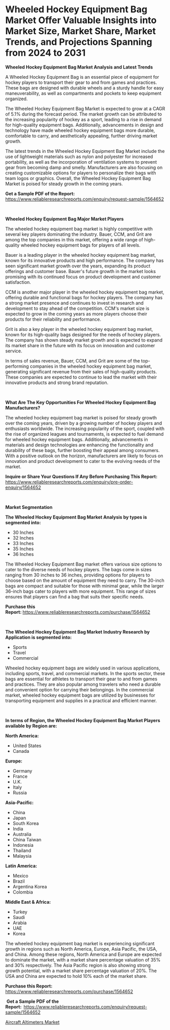 <p><h1>Wheeled Hockey Equipment Bag Market Offer Valuable Insights into Market Size, Market Share, Market Trends, and Projections Spanning from 2024 to 2031</h1></p><p><strong>Wheeled Hockey Equipment Bag Market Analysis and Latest Trends</strong></p>
<p><p>A Wheeled Hockey Equipment Bag is an essential piece of equipment for hockey players to transport their gear to and from games and practices. These bags are designed with durable wheels and a sturdy handle for easy maneuverability, as well as compartments and pockets to keep equipment organized.</p><p>The Wheeled Hockey Equipment Bag Market is expected to grow at a CAGR of 5.1% during the forecast period. The market growth can be attributed to the increasing popularity of hockey as a sport, leading to a rise in demand for high-quality equipment bags. Additionally, advancements in design and technology have made wheeled hockey equipment bags more durable, comfortable to carry, and aesthetically appealing, further driving market growth.</p><p>The latest trends in the Wheeled Hockey Equipment Bag Market include the use of lightweight materials such as nylon and polyester for increased portability, as well as the incorporation of ventilation systems to prevent gear from becoming damp and smelly. Manufacturers are also focusing on creating customizable options for players to personalize their bags with team logos or graphics. Overall, the Wheeled Hockey Equipment Bag Market is poised for steady growth in the coming years.</p></p>
<p><strong>Get a Sample PDF of the Report:&nbsp;</strong> <a href="https://www.reliableresearchreports.com/enquiry/request-sample/1564652">https://www.reliableresearchreports.com/enquiry/request-sample/1564652</a></p>
<p>&nbsp;</p>
<p><strong>Wheeled Hockey Equipment Bag Major Market Players</strong></p>
<p><p>The wheeled hockey equipment bag market is highly competitive with several key players dominating the industry. Bauer, CCM, and Grit are among the top companies in this market, offering a wide range of high-quality wheeled hockey equipment bags for players of all levels.</p><p>Bauer is a leading player in the wheeled hockey equipment bag market, known for its innovative products and high performance. The company has seen significant market growth over the years, expanding its product offerings and customer base. Bauer's future growth in the market looks promising with its continued focus on product development and customer satisfaction.</p><p>CCM is another major player in the wheeled hockey equipment bag market, offering durable and functional bags for hockey players. The company has a strong market presence and continues to invest in research and development to stay ahead of the competition. CCM's market size is expected to grow in the coming years as more players choose their products for their reliability and performance.</p><p>Grit is also a key player in the wheeled hockey equipment bag market, known for its high-quality bags designed for the needs of hockey players. The company has shown steady market growth and is expected to expand its market share in the future with its focus on innovation and customer service.</p><p>In terms of sales revenue, Bauer, CCM, and Grit are some of the top-performing companies in the wheeled hockey equipment bag market, generating significant revenue from their sales of high-quality products. These companies are expected to continue to lead the market with their innovative products and strong brand reputation.</p></p>
<p>&nbsp;</p>
<p><strong>What Are The Key Opportunities For Wheeled Hockey Equipment Bag Manufacturers?</strong></p>
<p><p>The wheeled hockey equipment bag market is poised for steady growth over the coming years, driven by a growing number of hockey players and enthusiasts worldwide. The increasing popularity of the sport, coupled with the rise of organized leagues and tournaments, is expected to fuel demand for wheeled hockey equipment bags. Additionally, advancements in materials and design technologies are enhancing the functionality and durability of these bags, further boosting their appeal among consumers. With a positive outlook on the horizon, manufacturers are likely to focus on innovation and product development to cater to the evolving needs of the market.</p></p>
<p><strong>Inquire or Share Your Questions If Any Before Purchasing This Report:</strong> <a href="https://www.reliableresearchreports.com/enquiry/pre-order-enquiry/1564652">https://www.reliableresearchreports.com/enquiry/pre-order-enquiry/1564652</a></p>
<p>&nbsp;</p>
<p><strong>Market Segmentation</strong></p>
<p><strong>The Wheeled Hockey Equipment Bag Market Analysis by types is segmented into:</strong></p>
<p><ul><li>30 Inches</li><li>32 Inches</li><li>33 Inches</li><li>35 Inches</li><li>36 Inches</li></ul></p>
<p><p>The Wheeled Hockey Equipment Bag market offers various size options to cater to the diverse needs of hockey players. The bags come in sizes ranging from 30 inches to 36 inches, providing options for players to choose based on the amount of equipment they need to carry. The 30-inch bags are compact and suitable for those with minimal gear, while the larger 36-inch bags cater to players with more equipment. This range of sizes ensures that players can find a bag that suits their specific needs.</p></p>
<p><strong>Purchase this Report:&nbsp;</strong><a href="https://www.reliableresearchreports.com/purchase/1564652">https://www.reliableresearchreports.com/purchase/1564652</a></p>
<p>&nbsp;</p>
<p><strong>The Wheeled Hockey Equipment Bag Market Industry Research by Application is segmented into:</strong></p>
<p><ul><li>Sports</li><li>Travel</li><li>Commercial</li></ul></p>
<p><p>Wheeled hockey equipment bags are widely used in various applications, including sports, travel, and commercial markets. In the sports sector, these bags are essential for athletes to transport their gear to and from games and practices. They are also popular among travelers who need a durable and convenient option for carrying their belongings. In the commercial market, wheeled hockey equipment bags are utilized by businesses for transporting equipment and supplies in a practical and efficient manner.</p></p>
<p>&nbsp;</p>
<p><strong>In terms of Region, the Wheeled Hockey Equipment Bag Market Players available by Region are:</strong></p>
<p>
    <p> <strong> North America: </strong>
        <ul>
            <li>United States</li>
            <li>Canada</li>
        </ul>
        </p> 
    <p> <strong> Europe: </strong>
        <ul>
            <li>Germany</li>
            <li>France</li>
            <li>U.K.</li>
            <li>Italy</li>
            <li>Russia</li>
        </ul>
        </p> 
    <p> <strong> Asia-Pacific: </strong>
        <ul>
            <li>China</li>
            <li>Japan</li>
            <li>South Korea</li>
            <li>India</li>
            <li>Australia</li>
            <li>China Taiwan</li>
            <li>Indonesia</li>
            <li>Thailand</li>
            <li>Malaysia</li>
        </ul>
        </p> 
    <p> <strong> Latin America: </strong>
        <ul>
            <li>Mexico</li>
            <li>Brazil</li>
            <li>Argentina Korea</li>
            <li>Colombia</li>
        </ul>
        </p> 
    <p> <strong> Middle East & Africa: </strong>
        <ul>
            <li>Turkey</li>
            <li>Saudi</li>
            <li>Arabia</li>
            <li>UAE</li>
            <li>Korea</li>
        </ul>
    </p>
    </p>
<p><p>The wheeled hockey equipment bag market is experiencing significant growth in regions such as North America, Europe, Asia Pacific, the USA, and China. Among these regions, North America and Europe are expected to dominate the market, with a market share percentage valuation of 35% and 30% respectively. The Asia Pacific region is also showing strong growth potential, with a market share percentage valuation of 20%. The USA and China are expected to hold 10% each of the market share.</p></p>
<p><strong>Purchase this Report: </strong><a href="https://www.reliableresearchreports.com/purchase/1564652">https://www.reliableresearchreports.com/purchase/1564652</a></p>
<p>&nbsp;<strong>Get a Sample PDF of the Report:&nbsp;&nbsp;</strong><a href="https://www.reliableresearchreports.com/enquiry/request-sample/1564652">https://www.reliableresearchreports.com/enquiry/request-sample/1564652</a></p>
<p><strong></strong></p>
<p><p><a href="https://adventurous-uranium-ef9.notion.site/Aircraft-Altimeters-Market-Size-Growing-and-Forecasted-for-period-from-2024-2031-and-provides-comp-fa876f08edda4625bc0a1a01ee3e2b58">Aircraft Altimeters Market</a></p></p>